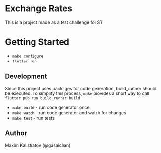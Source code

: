 # Exchange Rates

This is a project made as a test challenge for ST

# Getting Started
- `make configure`
- `flutter run`

## Development

Since this project uses packages for code generation, build_runner should be executed. To simplify
this process, `make` provides a short way to call `flutter pub run build_runner build`

- `make build` - run code generator once
- `make watch` - run code generator and watch for changes
- `make test` - run tests

## Author
Maxim Kalistratov (@gasaichan)